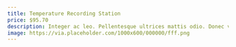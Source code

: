 ```yaml
---
title: Temperature Recording Station
price: $95.70
description: Integer ac leo. Pellentesque ultrices mattis odio. Donec vitae nisi.
image: https://via.placeholder.com/1000x600/000000/fff.png
---
```

